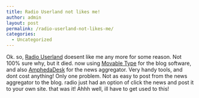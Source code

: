```yaml
---
title: Radio Userland not likes me!
author: admin
layout: post
permalink: /radio-userland-not-likes-me/
categories:
  - Uncategorized
---
```

Ok. so, [Radio Userland][1] doesent like me any more for some reason. Not 100% sure why, but it died. now using [Movable Type][2] for the blog software, and also [AmphedaDesk][3] for the news aggregator. Very handy tools, and dont cost anything! Only one problem. Not as easy to post from the news aggregator to the blog. radio just had an option of click the news and post it to your own site. that was it! Ahhh well, ill have to get used to this!

 [1]: http://radio.userland.com
 [2]: http://www.movabletype.org
 [3]: http://www.disobey.com/amphetadesk
